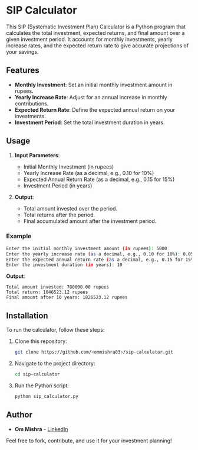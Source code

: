 # SIP Calculator

This SIP (Systematic Investment Plan) Calculator is a Python program that calculates the total investment, expected returns, and final amount over a given investment period. It accounts for monthly investments, yearly increase rates, and the expected return rate to give accurate projections of your savings.

## Features

- **Monthly Investment**: Set an initial monthly investment amount in rupees.
- **Yearly Increase Rate**: Adjust for an annual increase in monthly contributions.
- **Expected Return Rate**: Define the expected annual return on your investments.
- **Investment Period**: Set the total investment duration in years.

## Usage

1. **Input Parameters**:
   - Initial Monthly Investment (in rupees)
   - Yearly Increase Rate (as a decimal, e.g., 0.10 for 10%)
   - Expected Annual Return Rate (as a decimal, e.g., 0.15 for 15%)
   - Investment Period (in years)

2. **Output**:
   - Total amount invested over the period.
   - Total returns after the period.
   - Final accumulated amount after the investment period.

### Example

```bash
Enter the initial monthly investment amount (in rupees): 5000
Enter the yearly increase rate (as a decimal, e.g., 0.10 for 10%): 0.05
Enter the expected annual return rate (as a decimal, e.g., 0.15 for 15%): 0.12
Enter the investment duration (in years): 10
```

**Output**:
```
Total amount invested: 780000.00 rupees
Total return: 1046523.12 rupees
Final amount after 10 years: 1826523.12 rupees
```

## Installation

To run the calculator, follow these steps:

1. Clone this repository:
   ```bash
   git clone https://github.com/<ommishra03>/sip-calculator.git
   ```
2. Navigate to the project directory:
   ```bash
   cd sip-calculator
   ```
3. Run the Python script:
   ```bash
   python sip_calculator.py
   ```

## Author

- **Om Mishra** - [LinkedIn](https://www.linkedin.com/in/om-mishra-a62991289)

Feel free to fork, contribute, and use it for your investment planning!
